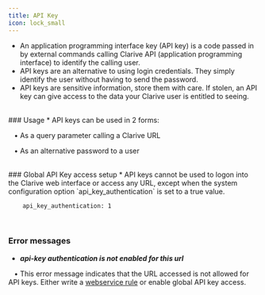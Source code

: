 ```yaml
---
title: API Key
icon: lock_small
---
```

* An application programming interface key (API key) is a code passed in by external commands calling Clarive API (application programming interface) to identify the calling user.
* API keys are an alternative to using login credentials. They simply identify the user without having to send the password. 
* API keys are sensitive information, store them with care. If stolen, an API key can give access to the data your Clarive user is entitled to seeing. 

<br />
### Usage
* API keys can be used in 2 forms: <br />

&nbsp; &nbsp;• As a query parameter calling a Clarive URL <br />

&nbsp; &nbsp;• As an alternative password to a user

<br />
### Global API Key access setup 
* API keys cannot be used to logon into the Clarive web interface or access any URL, except
when the system configuration option `api_key_authentication` is set to a true value. <br />

            
        api_key_authentication: 1


     
<br />

### Error messages
* ***api-key authentication is not enabled for this url*** <br />

&nbsp; &nbsp;• This error message indicates that the URL accessed is not 
allowed for API keys. Either write a [webservice rule](concepts/webservice)
or enable global API key access.

